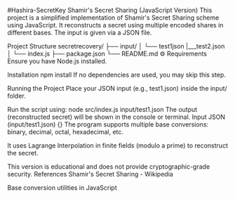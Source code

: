 #Hashira-SecretKey
Shamir's Secret Sharing (JavaScript Version)
This project is a simplified implementation of Shamir's Secret Sharing scheme using JavaScript. It reconstructs a secret using multiple encoded shares in different bases. The input is given via a JSON file.

 Project Structure
secretrecovery/
├── input/
│   └── test1json
    |___test2.json
│   └── index.js
├── package.json
└── README.md
⚙️ Requirements
Ensure you have Node.js installed.

Installation
npm install
If no dependencies are used, you may skip this step.

Running the Project
Place your JSON input (e.g., test1.json) inside the input/ folder.

Run the script using:
node src/index.js input/test1.json
The output (reconstructed secret) will be shown in the console or terminal.
Input JSON (input/test1.json)
{}
The program supports multiple base conversions: binary, decimal, octal, hexadecimal, etc.

It uses Lagrange Interpolation in finite fields (modulo a prime) to reconstruct the secret.

This version is educational and does not provide cryptographic-grade security.
 References
Shamir's Secret Sharing - Wikipedia

Base conversion utilities in JavaScript
